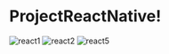 # ProjectReactNative!

![react1](https://user-images.githubusercontent.com/47351943/180835616-4c85f1a6-14dd-4ea9-b3be-b282efc134b8.jpg)
![react2](https://user-images.githubusercontent.com/47351943/180835696-30ff2548-27f0-4872-aab0-4d49cebede31.jpg)
![react5](https://user-images.githubusercontent.com/47351943/180835718-e5e8d762-25c9-402b-bb26-078410888730.jpg)
